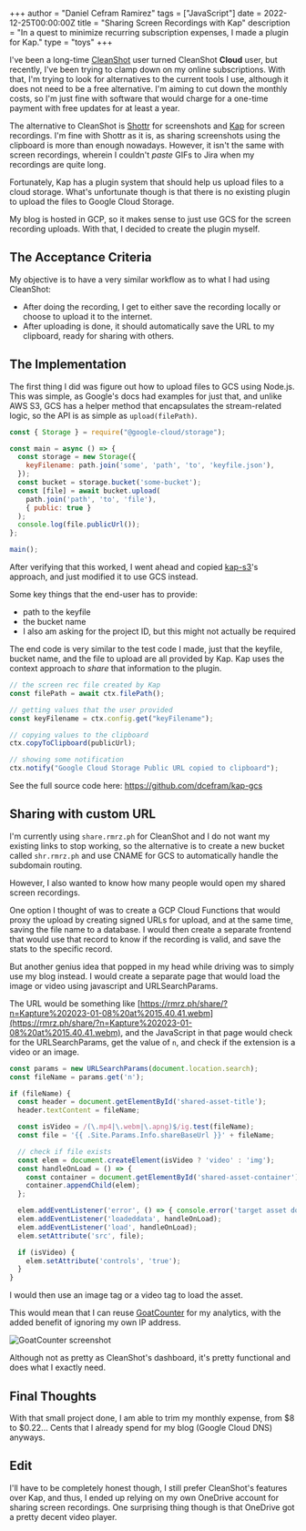 +++
author = "Daniel Cefram Ramirez"
tags = ["JavaScript"]
date = 2022-12-25T00:00:00Z
title = "Sharing Screen Recordings with Kap"
description = "In a quest to minimize recurring subscription expenses, I made a plugin for Kap."
type = "toys"
+++

I've been a long-time [CleanShot](https://cleanshot.cloud) user turned CleanShot **Cloud** user, but recently, I've been trying to clamp down on my online subscriptions. With that, I'm trying to look for alternatives to the current tools I use, although it does not need to be a free alternative. I'm aiming to cut down the monthly costs, so I'm just fine with software that would charge for a one-time payment with free updates for at least a year.

The alternative to CleanShot is [Shottr](https://shottr.cc) for screenshots and [Kap](https://getkap.co) for screen recordings. I'm fine with Shottr as it is, as sharing screenshots using the clipboard is more than enough nowadays. However, it isn't the same with screen recordings, wherein I couldn't *paste* GIFs to Jira when my recordings are quite long.

Fortunately, Kap has a plugin system that should help us upload files to a cloud storage. What's unfortunate though is that there is no existing plugin to upload the files to Google Cloud Storage.

My blog is hosted in GCP, so it makes sense to just use GCS for the screen recording uploads. With that, I decided to create the plugin myself.

## The Acceptance Criteria

My objective is to have a very similar workflow as to what I had using CleanShot:
- After doing the recording, I get to either save the recording locally or choose to upload it to the internet.
- After uploading is done, it should automatically save the URL to my clipboard, ready for sharing with others.

## The Implementation

The first thing I did was figure out how to upload files to GCS using Node.js. This was simple, as Google's docs had examples for just that, and unlike AWS S3, GCS has a helper method that encapsulates the stream-related logic, so the API is as simple as `upload(filePath)`.

```javascript
const { Storage } = require("@google-cloud/storage");

const main = async () => {
  const storage = new Storage({
    keyFilename: path.join('some', 'path', 'to', 'keyfile.json'),
  });
  const bucket = storage.bucket('some-bucket');
  const [file] = await bucket.upload(
    path.join('path', 'to', 'file'),
    { public: true }
  );
  console.log(file.publicUrl());
};

main();
```

After verifying that this worked, I went ahead and copied [kap-s3](https://github.com/SamVerschueren/kap-s3)'s approach, and just modified it to use GCS instead.

Some key things that the end-user has to provide:
- path to the keyfile
- the bucket name
- I also am asking for the project ID, but this might not actually be required

The end code is very similar to the test code I made, just that the keyfile, bucket name, and the file to upload are all provided by Kap. Kap uses the context approach to *share* that information to the plugin.

```javascript
// the screen rec file created by Kap
const filePath = await ctx.filePath();

// getting values that the user provided
const keyFilename = ctx.config.get("keyFilename");

// copying values to the clipboard
ctx.copyToClipboard(publicUrl);

// showing some notification
ctx.notify("Google Cloud Storage Public URL copied to clipboard");
```

See the full source code here: https://github.com/dcefram/kap-gcs

## Sharing with custom URL

I'm currently using `share.rmrz.ph` for CleanShot and I do not want my existing links to stop working, so the alternative is to create a new bucket called `shr.rmrz.ph` and use CNAME for GCS to automatically handle the subdomain routing.

However, I also wanted to know how many people would open my shared screen recordings.

One option I thought of was to create a GCP Cloud Functions that would proxy the upload by creating signed URLs for upload, and at the same time, saving the file name to a database. I would then create a separate frontend that would use that record to know if the recording is valid, and save the stats to the specific record.

But another genius idea that popped in my head while driving was to simply use my blog instead. I would create a separate page that would load the image or video using javascript and URLSearchParams.

The URL would be something like [https://rmrz.ph/share/?n=Kapture%202023-01-08%20at%2015.40.41.webm](https://rmrz.ph/share/?n=Kapture%202023-01-08%20at%2015.40.41.webm), and the JavaScript in that page would check for the URLSearchParams, get the value of `n`, and check if the extension is a video or an image.

```javascript
const params = new URLSearchParams(document.location.search);
const fileName = params.get('n');

if (fileName) {
  const header = document.getElementById('shared-asset-title');
  header.textContent = fileName;

  const isVideo = /(\.mp4|\.webm|\.apng)$/ig.test(fileName);
  const file = '{{ .Site.Params.Info.shareBaseUrl }}' + fileName;

  // check if file exists
  const elem = document.createElement(isVideo ? 'video' : 'img');
  const handleOnLoad = () => {
    const container = document.getElementById('shared-asset-container');
    container.appendChild(elem);
  };

  elem.addEventListener('error', () => { console.error('target asset does not exist :D') });
  elem.addEventListener('loadeddata', handleOnLoad);
  elem.addEventListener('load', handleOnLoad);
  elem.setAttribute('src', file);

  if (isVideo) {
    elem.setAttribute('controls', 'true');
  }
}
```

I would then use an image tag or a video tag to load the asset.

This would mean that I can reuse [GoatCounter](http://goatcounter.com) for my analytics, with the added benefit of ignoring my own IP address.

![GoatCounter screenshot](https://storage.googleapis.com/rmrz-blog.appspot.com/SCR-20230109-vim.png)

Although not as pretty as CleanShot's dashboard, it's pretty functional and does what I exactly need.

## Final Thoughts

With that small project done, I am able to trim my monthly expense, from $8 to $0.22... Cents that I already spend for my blog (Google Cloud DNS) anyways.

## Edit

I'll have to be completely honest though, I still prefer CleanShot's features over Kap, and thus, I ended up relying on my own OneDrive account for
sharing screen recordings. One surprising thing though is that OneDrive got a pretty decent video player.